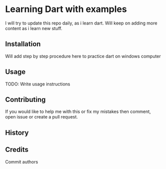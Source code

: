 # Learning Dart with examples

I will try to update this repo daily, as i learn dart. 
Will keep on adding more content as i learn new stuff.

## Installation

Will add step by step procedure here to practice dart on windows computer

## Usage

TODO: Write usage instructions

## Contributing
If you would like to help me with this or fix my mistakes then comment, open issue or create a pull request.

## History

## Credits
Commit authors
